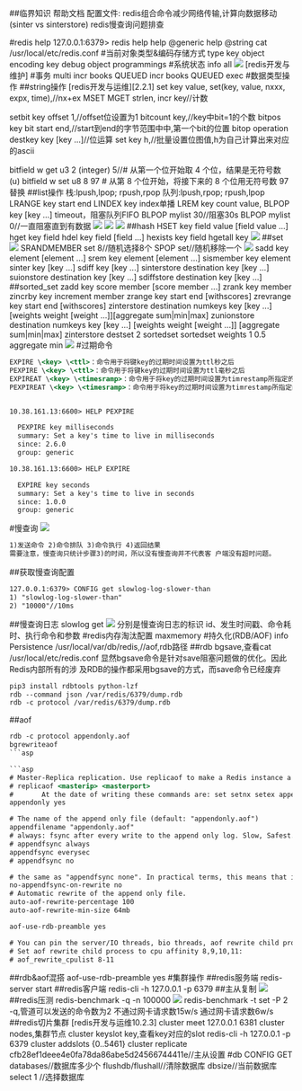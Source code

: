 ##临界知识
帮助文档
配置文件:[](https://raw.githubusercontent.com/redis/redis/6.0/redis.conf)
redis组合命令减少网络传输,计算向数据移动(sinter vs sinterstore)
redis慢查询问题排查

#redis help
127.0.0.1:6379> redis help
help @generic
help @string
cat /usr/local/etc/redis.conf
#当前对象类型&编码存储方式
type key
object encoding key
debug object programmings
#系统状态
info all
![](.z_04_分布式_redis_01_常见命令_帮助命令_数据库操作_hash分槽_images/7e910cd3.png)
[redis开发与维护]
#事务
multi
incr books QUEUED
incr books QUEUED
exec
#数据类型操作
##string操作
[redis开发与运维][2.2.1]
set key value,
set(key, value, nxxx, expx, time),//nx+ex
MSET
MGET
strlen,
incr key//计数


setbit key offset 1,//offset位设置为1
bitcount key,//key中bit=1的个数
bitpos key bit start end,//start到end的字节范围中中,第一个bit的位置
bitop operation destkey key [key ...]//位运算
set key h,//批量设置位图值,h为自己计算出来对应的ascii 


bitfield w get u3 2 (integer) 5//# 从第一个位开始取 4 个位，结果是无符号数 (u)
bitfield w set u8 8 97 # 从第 8 个位开始，将接下来的 8 个位用无符号数 97 替换
##list操作
栈:lpush,lpop; rpush,rpop
队列:lpush,rpop; rpush,lpop
LRANGE key start end
LINDEX key index单播
LREM key count value,
BLPOP key [key ...] timeout，阻塞队列FIFO
BLPOP mylist 30//阻塞30s
BLPOP mylist 0//一直阻塞直到有数据
![](.z_04_分布式_redis_01_常见命令_帮助命令_数据库操作_hash分槽_images/ab3d20cf.png)
![](.z_04_分布式_redis_01_常见命令_帮助命令_数据库操作_hash分槽_images/2da2620e.png)
![](.z_04_分布式_redis_01_常见命令_帮助命令_数据库操作_hash分槽_images/9acd2cb3.png)
##hash
HSET key field value [field value ...]
hget key field
hdel key field [field ...]
hexists key field
hgetall key
![](.z_04_分布式_redis_01_常见命令_帮助命令_数据库操作_hash分槽_images/30a9204f.png) 
##set
![](.z_04_分布式_redis_01_常见命令_帮助命令_数据库操作_hash分槽_images/5d8f7524.png)
SRANDMEMBER set 8//随机选择8个
SPOP set//随机移除一个
![](.z_04_分布式_redis_01_常见命令_帮助命令_数据库操作_hash分槽_images/d3ef1f09.png)
sadd key element [element ...]
srem key element [element ...]
sismember key element
sinter key [key ...]
sdiff key [key ...]
sinterstore destination key [key ...] 
suionstore destination key [key ...] 
sdiffstore destination key [key ...]
##sorted_set
zadd key score member [score member ...]
zrank key member
zincrby key increment member
zrange key start end [withscores]
zrevrange key start end [withscores]
zinterstore destination numkeys key [key ...] [weights weight [weight ...]][aggregate sum|min|max]
zunionstore destination numkeys key [key ...] [weights weight [weight ...]] [aggregate sum|min|max]
zinterstore destset 2 sortedset sortedset weights 1 0.5 aggregate min
![](.z_04_分布式_redis_01_常见命令_帮助命令_数据库操作_hash分槽_images/e0dcd3af.png)
#过期命令
```asp
EXPIRE \<key> \<ttl>：命令用于将键key的过期时间设置为ttl秒之后
PEXPIRE \<key> \<ttl>：命令用于将键key的过期时间设置为ttl毫秒之后
EXPIREAT \<key> \<timesramp>：命令用于将key的过期时间设置为timrestamp所指定的秒数时间戳
PEXPIREAT \<key> \<timesramp>：命令用于将key的过期时间设置为timrestamp所指定的毫秒数时间戳


10.38.161.13:6600> HELP PEXPIRE

  PEXPIRE key milliseconds
  summary: Set a key's time to live in milliseconds
  since: 2.6.0
  group: generic

10.38.161.13:6600> HELP EXPIRE

  EXPIRE key seconds
  summary: Set a key's time to live in seconds
  since: 1.0.0
  group: generic
```
#慢查询
![](.z_04_分布式_redis_01_常见命令_帮助命令_数据库操作_hash分槽_images/90882bfd.png)

```asp
1)发送命令 2)命令排队 3)命令执行 4)返回结果
需要注意，慢查询只统计步骤3)的时间，所以没有慢查询并不代表客 户端没有超时问题。

```

##获取慢查询配置
```asp
127.0.0.1:6379> CONFIG get slowlog-log-slower-than
1) "slowlog-log-slower-than"
2) "10000"//10ms
```
##慢查询日志
slowlog get
![](.z_04_分布式_redis_01_常见命令_帮助命令_数据库操作_hash分槽_images/e3601790.png)
分别是慢查询日志的标识 id、发生时间戳、命令耗时、执行命令和参数
#redis内存淘汰配置
maxmemory
#持久化(RDB/AOF)
info Persistence
/usr/local/var/db/redis,//aof,rdb路径
##rdb
[](https://github.com/sripathikrishnan/redis-rdb-tools )
bgsave,查看cat /usr/local/etc/redis.conf
显然bgsave命令是针对save阻塞问题做的优化。因此Redis内部所有的涉 及RDB的操作都采用bgsave的方式，而save命令已经废弃
```asp
pip3 install rdbtools python-lzf
rdb --command json /var/redis/6379/dump.rdb
rdb -c protocol /var/redis/6379/dump.rdb
```
##aof
```asp
rdb -c protocol appendonly.aof
bgrewriteaof
```asp

```asp
# Master-Replica replication. Use replicaof to make a Redis instance a copy of
# replicaof <masterip> <masterport>
#       At the date of writing these commands are: set setnx setex append
appendonly yes
```
```asp
# The name of the append only file (default: "appendonly.aof")
appendfilename "appendonly.aof"
# always: fsync after every write to the append only log. Slow, Safest.
# appendfsync always
appendfsync everysec
# appendfsync no
```
```asp
# the same as "appendfsync none". In practical terms, this means that it is
no-appendfsync-on-rewrite no
# Automatic rewrite of the append only file.
auto-aof-rewrite-percentage 100
auto-aof-rewrite-min-size 64mb

aof-use-rdb-preamble yes

# You can pin the server/IO threads, bio threads, aof rewrite child process, and
# Set aof rewrite child process to cpu affinity 8,9,10,11:
# aof_rewrite_cpulist 8-11
```
##rdb&aof混搭
aof-use-rdb-preamble yes
#集群操作
##redis服务端
redis-server start
##redis客户端
redis-cli -h 127.0.0.1 -p 6379
##主从复制
![](.z_04_分布式_redis_01_常见命令_帮助命令_数据库操作_hash分槽_images/e6feb9f3.png)
##redis压测
redis-benchmark -q -n 100000
![](.z_04_分布式_redis_常见命令_images/d7c37f6f.png)
redis-benchmark -t set -P 2 -q,管道可以发送的命令数为2
不通过网卡请求数15w/s
通过网卡请求数6w/s
##redis切片集群
[](https://www.cnblogs.com/zackku/p/10094940.html)
[redis开发与运维10.2.3]
cluster meet 127.0.0.1 6381
cluster nodes,集群节点
cluster keyslot key,查看key对应的slot
redis-cli -h 127.0.0.1 -p 6379 cluster addslots {0..5461}
cluster replicate cfb28ef1deee4e0fa78da86abe5d24566744411e//主从设置
#db
CONFIG GET databases//数据库多少个
flushdb/flushall//清除数据库
dbsize//当前数据库
select 1 //选择数据库
